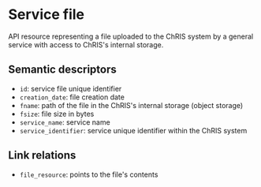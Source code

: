 # Service file

API resource representing a file uploaded to the ChRIS system by a general service with 
access to ChRIS's internal storage. 


## Semantic descriptors

* `id`: service file unique identifier
* `creation_date`: file creation date
* `fname`: path of the file in the ChRIS's internal storage (object storage)
* `fsize`: file size in bytes
* `service_name`: service name
* `service_identifier`: service unique identifier within the ChRIS system 


## Link relations

* `file_resource`: points to the file's contents
